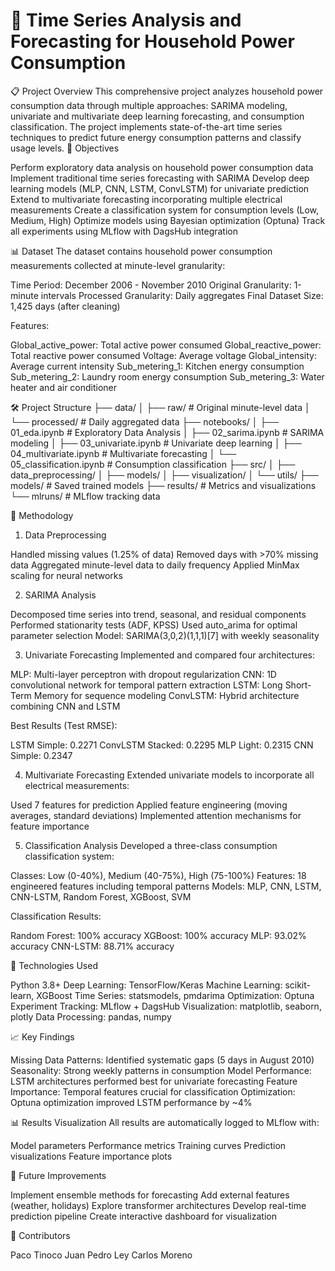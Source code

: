 # 🔌 Time Series Analysis and Forecasting for Household Power Consumption
📋 Project Overview
This comprehensive project analyzes household power consumption data through multiple approaches: SARIMA modeling, univariate and multivariate deep learning forecasting, and consumption classification. The project implements state-of-the-art time series techniques to predict future energy consumption patterns and classify usage levels.
🎯 Objectives

Perform exploratory data analysis on household power consumption data
Implement traditional time series forecasting with SARIMA
Develop deep learning models (MLP, CNN, LSTM, ConvLSTM) for univariate prediction
Extend to multivariate forecasting incorporating multiple electrical measurements
Create a classification system for consumption levels (Low, Medium, High)
Optimize models using Bayesian optimization (Optuna)
Track all experiments using MLflow with DagsHub integration

📊 Dataset
The dataset contains household power consumption measurements collected at minute-level granularity:

Time Period: December 2006 - November 2010
Original Granularity: 1-minute intervals
Processed Granularity: Daily aggregates
Final Dataset Size: 1,425 days (after cleaning)

Features:

Global_active_power: Total active power consumed
Global_reactive_power: Total reactive power consumed
Voltage: Average voltage
Global_intensity: Average current intensity
Sub_metering_1: Kitchen energy consumption
Sub_metering_2: Laundry room energy consumption
Sub_metering_3: Water heater and air conditioner

🛠️ Project Structure
├── data/
│   ├── raw/                    # Original minute-level data
│   └── processed/              # Daily aggregated data
├── notebooks/
│   ├── 01_eda.ipynb           # Exploratory Data Analysis
│   ├── 02_sarima.ipynb        # SARIMA modeling
│   ├── 03_univariate.ipynb    # Univariate deep learning
│   ├── 04_multivariate.ipynb  # Multivariate forecasting
│   └── 05_classification.ipynb # Consumption classification
├── src/
│   ├── data_preprocessing/
│   ├── models/
│   ├── visualization/
│   └── utils/
├── models/                     # Saved trained models
├── results/                    # Metrics and visualizations
└── mlruns/                    # MLflow tracking data


🔬 Methodology
1. Data Preprocessing

Handled missing values (1.25% of data)
Removed days with >70% missing data
Aggregated minute-level data to daily frequency
Applied MinMax scaling for neural networks

2. SARIMA Analysis

Decomposed time series into trend, seasonal, and residual components
Performed stationarity tests (ADF, KPSS)
Used auto_arima for optimal parameter selection
Model: SARIMA(3,0,2)(1,1,1)[7] with weekly seasonality

3. Univariate Forecasting
Implemented and compared four architectures:

MLP: Multi-layer perceptron with dropout regularization
CNN: 1D convolutional network for temporal pattern extraction
LSTM: Long Short-Term Memory for sequence modeling
ConvLSTM: Hybrid architecture combining CNN and LSTM

Best Results (Test RMSE):

LSTM Simple: 0.2271
ConvLSTM Stacked: 0.2295
MLP Light: 0.2315
CNN Simple: 0.2347

4. Multivariate Forecasting
Extended univariate models to incorporate all electrical measurements:

Used 7 features for prediction
Applied feature engineering (moving averages, standard deviations)
Implemented attention mechanisms for feature importance

5. Classification Analysis
Developed a three-class consumption classification system:

Classes: Low (0-40%), Medium (40-75%), High (75-100%)
Features: 18 engineered features including temporal patterns
Models: MLP, CNN, LSTM, CNN-LSTM, Random Forest, XGBoost, SVM

Classification Results:

Random Forest: 100% accuracy
XGBoost: 100% accuracy
MLP: 93.02% accuracy
CNN-LSTM: 88.71% accuracy

🔧 Technologies Used

Python 3.8+
Deep Learning: TensorFlow/Keras
Machine Learning: scikit-learn, XGBoost
Time Series: statsmodels, pmdarima
Optimization: Optuna
Experiment Tracking: MLflow + DagsHub
Visualization: matplotlib, seaborn, plotly
Data Processing: pandas, numpy

📈 Key Findings

Missing Data Patterns: Identified systematic gaps (5 days in August 2010)
Seasonality: Strong weekly patterns in consumption
Model Performance: LSTM architectures performed best for univariate forecasting
Feature Importance: Temporal features crucial for classification
Optimization: Optuna optimization improved LSTM performance by ~4%

📊 Results Visualization
All results are automatically logged to MLflow with:

Model parameters
Performance metrics
Training curves
Prediction visualizations
Feature importance plots

🔄 Future Improvements

Implement ensemble methods for forecasting
Add external features (weather, holidays)
Explore transformer architectures
Develop real-time prediction pipeline
Create interactive dashboard for visualization

👥 Contributors

Paco Tinoco
Juan Pedro Ley
Carlos Moreno